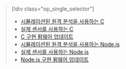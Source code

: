 > [!div class="op_single_selector"]
> * [시뮬레이션된 원격 분석을 사용하는 C](../articles/iot-suite/iot-suite-raspberry-pi-kit-c-get-started-simulator.md)
> * [실제 센서를 사용하는 C](../articles/iot-suite/iot-suite-raspberry-pi-kit-c-get-started-basic.md)
> * [C 구현 펌웨어 업데이트](../articles/iot-suite/iot-suite-raspberry-pi-kit-c-get-started-advanced.md)
> * [시뮬레이션된 원격 분석을 사용하는 Node.js](../articles/iot-suite/iot-suite-raspberry-pi-kit-node-get-started-simulator.md)
> * [실제 센서를 사용하는 Node.js](../articles/iot-suite/iot-suite-raspberry-pi-kit-node-get-started-basic.md)
> * [Node.js 구현 펌웨어 업데이트](../articles/iot-suite/iot-suite-raspberry-pi-kit-node-get-started-advanced.md)
